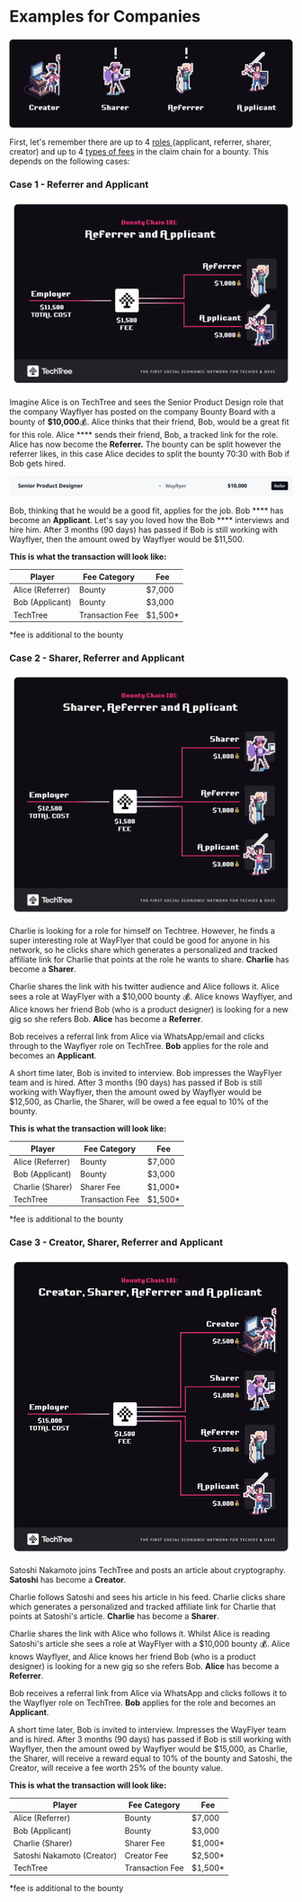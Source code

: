 # Examples for Companies

![Learn more about each of these roles here](<../../.gitbook/assets/Characters of TechTree (1).png>)

First, let's remember there are up to 4 [roles ](../roles-at-techtree/)(applicant, referrer, sharer, creator) and up to 4 [types of fees](pricing.md) in the claim chain for a bounty. This depends on the following cases:

### **Case 1 - Referrer and Applicant**

![](<../../.gitbook/assets/Case 1 - flipped.png>)

Imagine Alice is on TechTree and sees the Senior Product Design role that the company Wayflyer has posted on the company Bounty Board with a bounty of **$10,000**💰.  Alice thinks that their friend, Bob, would be a great fit for this role. Alice **** sends their friend, Bob, a tracked link for the role. Alice has now become the **Referrer.** The bounty can be split however the referrer likes, in this case Alice decides to split the bounty 70:30 with Bob if Bob gets hired.

![](<../../.gitbook/assets/Screenshot 2022-01-07 at 11.52.25.png>)

Bob, thinking that he would be a good fit, applies for the job. Bob **** has become an **Applicant**. Let's say you loved how the Bob **** interviews and hire him. After 3 months (90 days) has passed if Bob is still working with Wayflyer, then the amount owed by Wayflyer would be $11,500.

**This is what the transaction will look like:**

| Player           | Fee Category    | Fee      |
| ---------------- | --------------- | -------- |
| Alice (Referrer) | Bounty          | $7,000   |
| Bob (Applicant)  | Bounty          | $3,000   |
| TechTree         | Transaction Fee | $1,500\* |

\*fee is additional to the bounty

### **Case 2 - Sharer, Referrer and Applicant**

![](<../../.gitbook/assets/Case 2 - flipped.png>)

Charlie is looking for a role for himself on Techtree. However, he finds a super interesting role at WayFlyer that could be good for anyone in his network, so he clicks share which generates a personalized and tracked affiliate link for Charlie that points at the role he wants to share. **Charlie** has become a **Sharer**.

Charlie shares the link with his twitter audience and Alice follows it. Alice sees a role at WayFlyer with a $10,000 bounty 💰. Alice knows Wayflyer, and Alice knows her friend Bob (who is a product designer) is looking for a new gig so she refers Bob. **Alice** has become a **Referrer**.&#x20;

Bob receives a referral link from Alice via WhatsApp/email and clicks through to the Wayflyer role on TechTree. **Bob** applies for the role and becomes an **Applicant**.

A short time later, Bob is invited to interview. Bob impresses the WayFlyer team and is hired. After 3 months (90 days) has passed if Bob is still working with Wayflyer, then the amount owed by Wayflyer would be $12,500, as Charlie, the Sharer, will be owed a fee equal to 10% of the bounty.

**This is what the transaction will look like:**

| Player           | Fee Category    | Fee      |
| ---------------- | --------------- | -------- |
| Alice (Referrer) | Bounty          | $7,000   |
| Bob (Applicant)  | Bounty          | $3,000   |
| Charlie (Sharer) | Sharer Fee      | $1,000\* |
| TechTree         | Transaction Fee | $1,500\* |

\*fee is additional to the bounty

### **Case 3 - Creator, Sharer, Referrer and Applicant**

![](<../../.gitbook/assets/Case 3 - flipped (1).png>)

Satoshi Nakamoto joins TechTree and posts an article about cryptography. **Satoshi** has become a **Creator**.

Charlie follows Satoshi and sees his article in his feed. Charlie clicks share which generates a personalized and tracked affiliate link for Charlie that points at Satoshi's article. **Charlie** has become a **Sharer**.

Charlie shares the link with Alice who follows it. Whilst Alice is reading Satoshi's article she sees a role at WayFlyer with a $10,000 bounty 💰. Alice knows Wayflyer, and Alice knows her friend Bob (who is a product designer) is looking for a new gig so she refers Bob. **Alice** has become a **Referrer**.&#x20;

Bob receives a referral link from Alice via WhatsApp and clicks follows it to the Wayflyer role on TechTree. **Bob** applies for the role and becomes an **Applicant**.

A short time later, Bob is invited to interview. Impresses the WayFlyer team and is hired. After 3 months (90 days) has passed if Bob is still working with Wayflyer, then the amount owed by Wayflyer would be $15,000, as Charlie, the Sharer, will receive a reward equal to 10% of the bounty and Satoshi, the Creator, will receive a fee worth 25% of the bounty value.

**This is what the transaction will look like:**

| Player                     | Fee Category    | Fee      |
| -------------------------- | --------------- | -------- |
| Alice (Referrer)           | Bounty          | $7,000   |
| Bob (Applicant)            | Bounty          | $3,000   |
| Charlie (Sharer)           | Sharer Fee      | $1,000\* |
| Satoshi Nakamoto (Creator) | Creator Fee     | $2,500\* |
| TechTree                   | Transaction Fee | $1,500\* |

\*fee is additional to the bounty
